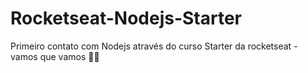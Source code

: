 # Rocketseat-Nodejs-Starter
Primeiro contato com Nodejs através do curso Starter da rocketseat - vamos que vamos 🚀🚀
